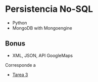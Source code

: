 # Persistencia No-SQL
+ Python
+ MongoDB with Mongoengine

## Bonus 
+ XML, JSON, API GoogleMaps

Corresponde a
 
- [Tarea 3](https://github.com/mmaguero/MII-SSBW16-17/blob/master/Tarea_3.html)
